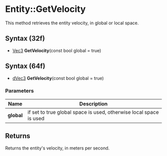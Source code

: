 # Entity::GetVelocity #
This method retrieves the entity velocity, in global or local space.

## Syntax (32f) ##
- [Vec3](CPP_Vec3.md) **GetVelocity**(const bool global = true)

## Syntax (64f) ##
- [dVec3](CPP_dVec3.md) **GetVelocity**(const bool global = true)

### Parameters ###
| Name | Description |
| --- | --- |
| **global** | if set to true global space is used, otherwise local space is used |

## Returns ##
Returns the entity's velocity, in meters per second.
